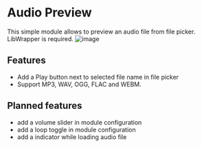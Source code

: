 # Audio Preview
This simple module allows to preview an audio file from file picker. LibWrapper is required.
![image](https://user-images.githubusercontent.com/1334405/131345773-ee37873c-c1f7-4687-81ae-79a2976b72b1.png)

## Features
 * Add a Play button next to selected file name in file picker
 * Support MP3, WAV, OGG, FLAC and WEBM.  

## Planned features
 * add a volume slider in module configuration
 * add a loop toggle in module configuration
 * add a indicator while loading audio file
